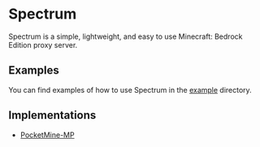 # Spectrum
Spectrum is a simple, lightweight, and easy to use Minecraft: Bedrock Edition proxy server.

## Examples
You can find examples of how to use Spectrum in the [example](example) directory.


## Implementations
- [PocketMine-MP](https://github.com/cooldogedev/spectrum-pm)
